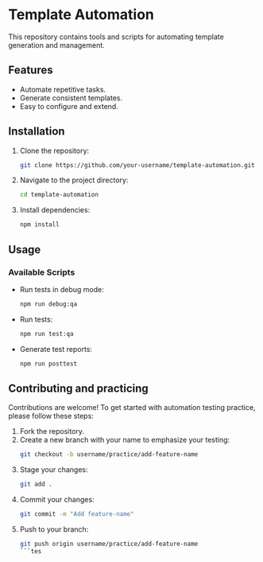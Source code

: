 # Template Automation

This repository contains tools and scripts for automating template generation and management.

## Features

- Automate repetitive tasks.
- Generate consistent templates.
- Easy to configure and extend.

## Installation

1. Clone the repository:
    ```bash
    git clone https://github.com/your-username/template-automation.git
    ```
2. Navigate to the project directory:
    ```bash
    cd template-automation
    ```
3. Install dependencies:
    ```bash
    npm install
    ```

## Usage

### Available Scripts

- Run tests in debug mode:
    ```bash
    npm run debug:qa
    ```
- Run tests:
    ```bash
    npm run test:qa
    ```
- Generate test reports:
    ```bash
    npm run posttest
    ```
<!-- - Re-run failed tests:
    ```bash
    npm run test:failed
    ```  -->

## Contributing and practicing

Contributions are welcome! To get started with automation testing practice, please follow these steps:

1. Fork the repository.
2. Create a new branch with your name to emphasize your testing:
    ```bash
    git checkout -b username/practice/add-feature-name
    ```
3. Stage your changes:
    ```bash
    git add .
    ```
4. Commit your changes:
    ```bash
    git commit -m "Add feature-name"
    ```
5. Push to your branch:
    ```bash
    git push origin username/practice/add-feature-name
    ```tes